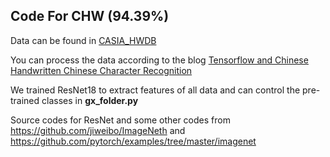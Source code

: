 ## Code For CHW (94.39%)
Data can be found in [CASIA_HWDB](http://www.nlpr.ia.ac.cn/databases/handwriting/Home.html)

You can process the data according to the blog [Tensorflow and Chinese Handwritten Chinese Character Recognition](http://python.jobbole.com/87509/)

We trained ResNet18 to extract features of all data and can control the pre-trained classes in **gx_folder.py**

Source codes for ResNet and some other codes from https://github.com/jiweibo/ImageNeth and https://github.com/pytorch/examples/tree/master/imagenet


